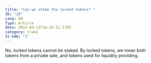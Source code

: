```yaml
---
title: "Can we stake the locked tokens? "
ID: "29"
Lang: EN
Type: Article
date: 2022-04-13T14:16:11.176Z
category: stake
Is FAQ: "1"
---
```

No, locked tokens cannot be staked. By locked tokens, we mean both tokens from a private sale, and tokens used for liquidity providing.